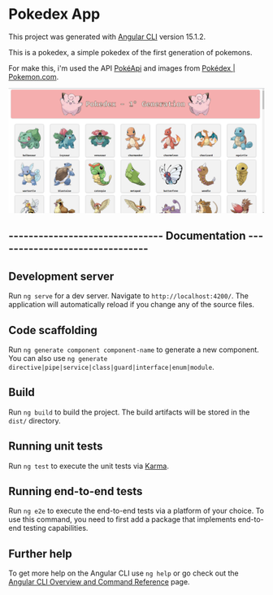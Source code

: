 # Pokedex App

This project was generated with [Angular CLI](https://github.com/angular/angular-cli) version 15.1.2.

This is a pokedex, a simple pokedex of the first generation of pokemons.

For make this, i'm used the API [PokéApi](https://pokeapi.co/) and images from [Pokédex | Pokemon.com](alendar.google.com/calendar/u/0/r).

![alt text](https://github.com/filipecard/angular-projects/blob/pokedex/src/assets/pokedex_page.png?raw=true)

## ------------------------------- Documentation -------------------------------
## Development server

Run `ng serve` for a dev server. Navigate to `http://localhost:4200/`. The application will automatically reload if you change any of the source files.

## Code scaffolding

Run `ng generate component component-name` to generate a new component. You can also use `ng generate directive|pipe|service|class|guard|interface|enum|module`.

## Build

Run `ng build` to build the project. The build artifacts will be stored in the `dist/` directory.

## Running unit tests

Run `ng test` to execute the unit tests via [Karma](https://karma-runner.github.io).

## Running end-to-end tests

Run `ng e2e` to execute the end-to-end tests via a platform of your choice. To use this command, you need to first add a package that implements end-to-end testing capabilities.

## Further help

To get more help on the Angular CLI use `ng help` or go check out the [Angular CLI Overview and Command Reference](https://angular.io/cli) page.

